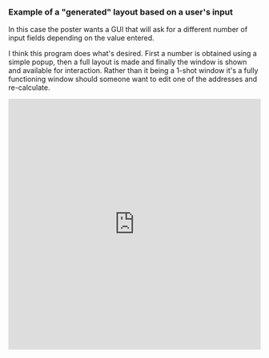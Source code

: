 ### Example of a "generated" layout based on a user's input

In this case the poster wants a GUI that will ask for a different number of input fields depending on the value entered.

I think this program does what's desired.  First a number is obtained using a simple popup, then a full layout is made and finally the window is shown and available for interaction.  Rather than it being a 1-shot window it's a fully functioning window should someone want to edit one of the addresses and re-calculate.


<iframe src='https://trinket.io/embed/pygame/51d5a7277a?start=result' width='100%' height='500' frameborder='0' marginwidth='0' marginheight='0' allowfullscreen></iframe>
